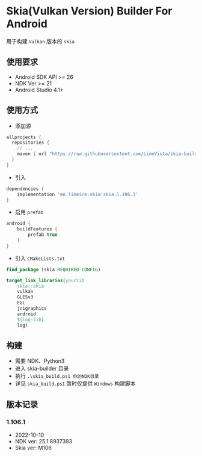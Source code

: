 # Skia(Vulkan Version) Builder For Android
用于构建 `Vulkan` 版本的 `skia`

## 使用要求
* Android SDK API >= 26
* NDK Ver >= 21
* Android Studio 4.1+

## 使用方式
* 添加源
```groovy
allprojects {
  repositories {
    // ...
    maven { url "https://raw.githubusercontent.com/LimeVista/skia-builder/master/prebuilt" }
  }
}
```
* 引入
```groovy
dependencies {
    implementation 'me.limeice.skia:skia:1.106.1'
}
```
* 启用 `prefab`
```groovy
android {
    buildFeatures {
        prefab true
    }
}
```
* 引入 `CMakeLists.txt`
```cmake
find_package (skia REQUIRED CONFIG)

target_link_libraries(yourLib 
    skia::skia
    vulkan
    GLESv3
    EGL
    jnigraphics
    android
    ${log-lib}
    log)
```

## 构建
* 需要 NDK、Python3
* 进入 skia-builder 目录
* 执行 `.\skia_build.ps1 你的NDK目录`
* 详见 `skia_build.ps1` 暂时仅提供 `Windows` 构建脚本

## 版本记录
### 1.106.1
* 2022-10-10
* NDK ver: 25.1.8937393
* Skia ver: M106
